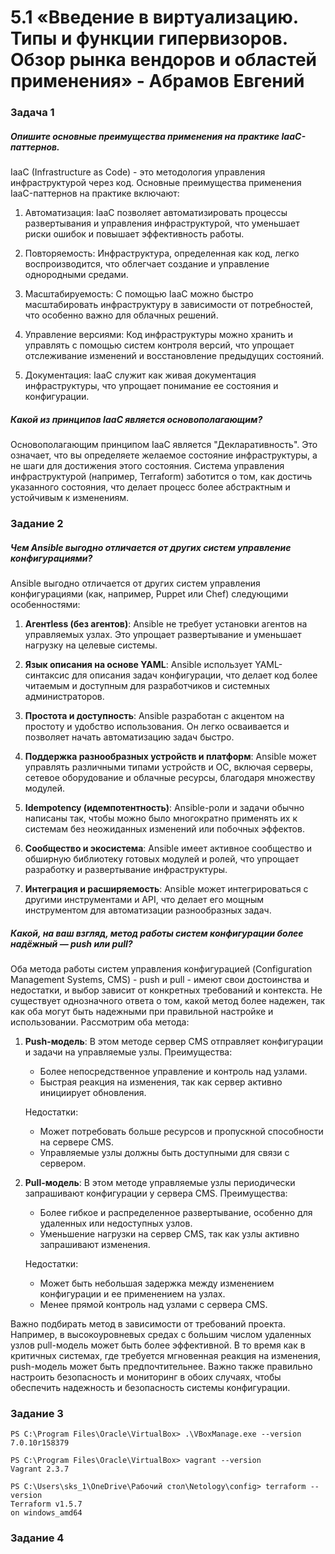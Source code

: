 # 5.1 «Введение в виртуализацию. Типы и функции гипервизоров. Обзор рынка вендоров и областей применения» - Абрамов Евгений

### Задача 1

##### Опишите основные преимущества применения на практике IaaC-паттернов.

IaaC (Infrastructure as Code) - это методология управления инфраструктурой через код. Основные преимущества применения IaaC-паттернов на практике включают:

1. Автоматизация: IaaC позволяет автоматизировать процессы развертывания и управления инфраструктурой, что уменьшает риски ошибок и повышает эффективность работы.

2. Повторяемость: Инфраструктура, определенная как код, легко воспроизводится, что облегчает создание и управление однородными средами.

3. Масштабируемость: С помощью IaaC можно быстро масштабировать инфраструктуру в зависимости от потребностей, что особенно важно для облачных решений.

4. Управление версиями: Код инфраструктуры можно хранить и управлять с помощью систем контроля версий, что упрощает отслеживание изменений и восстановление предыдущих состояний.

5. Документация: IaaC служит как живая документация инфраструктуры, что упрощает понимание ее состояния и конфигурации.

##### Какой из принципов IaaC является основополагающим?

Основополагающим принципом IaaC является "Декларативность". Это означает, что вы определяете желаемое состояние инфраструктуры, а не шаги для достижения этого состояния. Система управления инфраструктурой (например, Terraform) заботится о том, как достичь указанного состояния, что делает процесс более абстрактным и устойчивым к изменениям.

### Задание 2

##### Чем Ansible выгодно отличается от других систем управление конфигурациями?

Ansible выгодно отличается от других систем управления конфигурациями (как, например, Puppet или Chef) следующими особенностями:

1. **Агентless (без агентов)**: Ansible не требует установки агентов на управляемых узлах. Это упрощает развертывание и уменьшает нагрузку на целевые системы.

2. **Язык описания на основе YAML**: Ansible использует YAML-синтаксис для описания задач конфигурации, что делает код более читаемым и доступным для разработчиков и системных администраторов.

3. **Простота и доступность**: Ansible разработан с акцентом на простоту и удобство использования. Он легко осваивается и позволяет начать автоматизацию задач быстро.

4. **Поддержка разнообразных устройств и платформ**: Ansible может управлять различными типами устройств и ОС, включая серверы, сетевое оборудование и облачные ресурсы, благодаря множеству модулей.

5. **Idempotency (идемпотентность)**: Ansible-роли и задачи обычно написаны так, чтобы можно было многократно применять их к системам без неожиданных изменений или побочных эффектов.

6. **Сообщество и экосистема**: Ansible имеет активное сообщество и обширную библиотеку готовых модулей и ролей, что упрощает разработку и развертывание инфраструктуры.

7. **Интеграция и расширяемость**: Ansible может интегрироваться с другими инструментами и API, что делает его мощным инструментом для автоматизации разнообразных задач.

##### Какой, на ваш взгляд, метод работы систем конфигурации более надёжный — push или pull?

Оба метода работы систем управления конфигурацией (Configuration Management Systems, CMS) - push и pull - имеют свои достоинства и недостатки, и выбор зависит от конкретных требований и контекста. Не существует однозначного ответа о том, какой метод более надежен, так как оба могут быть надежными при правильной настройке и использовании. Рассмотрим оба метода:

1. **Push-модель**: В этом методе сервер CMS отправляет конфигурации и задачи на управляемые узлы. Преимущества:
   - Более непосредственное управление и контроль над узлами.
   - Быстрая реакция на изменения, так как сервер активно инициирует обновления.

   Недостатки:
   - Может потребовать больше ресурсов и пропускной способности на сервере CMS.
   - Управляемые узлы должны быть доступными для связи с сервером.

2. **Pull-модель**: В этом методе управляемые узлы периодически запрашивают конфигурации у сервера CMS. Преимущества:
   - Более гибкое и распределенное развертывание, особенно для удаленных или недоступных узлов.
   - Уменьшение нагрузки на сервер CMS, так как узлы активно запрашивают изменения.

   Недостатки:
   - Может быть небольшая задержка между изменением конфигурации и ее применением на узлах.
   - Менее прямой контроль над узлами с сервера CMS.

Важно подбирать метод в зависимости от требований проекта. Например, в высокоуровневых средах с большим числом удаленных узлов pull-модель может быть более эффективной. В то время как в критичных системах, где требуется мгновенная реакция на изменения, push-модель может быть предпочтительнее. Важно также правильно настроить безопасность и мониторинг в обоих случаях, чтобы обеспечить надежность и безопасность системы конфигурации.

### Задание 3

```
PS C:\Program Files\Oracle\VirtualBox> .\VBoxManage.exe --version
7.0.10r158379
```
```
PS C:\Program Files\Oracle\VirtualBox> vagrant --version
Vagrant 2.3.7
```
```
PS C:\Users\sks_1\OneDrive\Рабочий стол\Netology\config> terraform --version
Terraform v1.5.7
on windows_amd64
```


### Задание 4

